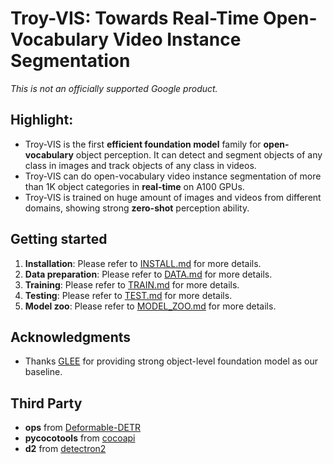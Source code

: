 
# Troy-VIS: Towards Real-Time Open-Vocabulary Video Instance Segmentation

*This is not an officially supported Google product.*

## Highlight:

- Troy-VIS is the first **efficient foundation model** family for **open-vocabulary** object perception. It can detect and segment objects of any class in images and track objects of any class in videos.
- Troy-VIS can do open-vocabulary video instance segmentation of more than 1K object categories in **real-time** on A100 GPUs. 
- Troy-VIS is trained on huge amount of images and videos from different domains, showing strong **zero-shot** perception ability.


## Getting started

1. **Installation**: Please refer to [INSTALL.md](assets/INSTALL.md) for more details.
2. **Data preparation**: Please refer to [DATA.md](assets/DATA.md) for more details.
3. **Training**: Please refer to [TRAIN.md](assets/TRAIN.md) for more details.
4. **Testing**: Please refer to [TEST.md](assets/TEST.md) for more details. 
5. **Model zoo**: Please refer to [MODEL_ZOO.md](assets/MODEL_ZOO.md) for more details.

## Acknowledgments

- Thanks [GLEE](https://github.com/FoundationVision/GLEE) for providing strong object-level foundation model as our baseline.

  
## Third Party
- **ops** from [Deformable-DETR](https://github.com/fundamentalvision/Deformable-DETR)
- **pycocotools** from [cocoapi](https://github.com/wjf5203/cocoapi)
- **d2** from [detectron2](https://github.com/facebookresearch/detectron2)
